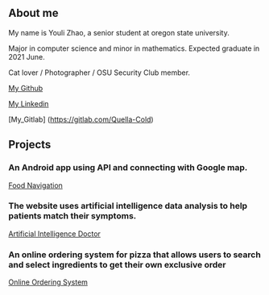 ## About me

My name is Youli Zhao, a senior student at oregon state university.

Major in computer science and minor in mathematics. Expected graduate in 2021 June.

Cat lover / Photographer / OSU Security Club member.


[My Github](https://github.com/Quella-Cold)

[My Linkedin](www.linkedin.com/in/youli-zhao-ba1710201)

[My_Gitlab] (https://gitlab.com/Quella-Cold)


## Projects
### An Android app using API and connecting with Google map.
[Food Navigation](https://github.com/Quella-Cold/cs492-Final-Project/settings)

### The website uses artificial intelligence data analysis to help patients match their symptoms.
[Artificial Intelligence Doctor](https://github.com/Quella-Cold/CS361–Implementation-1-)

### An online ordering system for pizza that allows users to search and select ingredients to get their own exclusive order
[Online Ordering System](https://github.com/QuellaCold/Pizza/tree/main/asm2)

